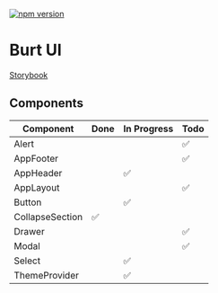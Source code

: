 [![npm version](https://badge.fury.io/js/burt-ui.svg)](https://badge.fury.io/js/burt-ui)

# Burt UI

[Storybook](https://agiveygives.github.io/burt-ui)

## Components

|Component|Done|In Progress|Todo|
|---------|----|-----------|----|
|Alert|||:white_check_mark:|
|AppFooter|||:white_check_mark:|
|AppHeader||:white_check_mark:||
|AppLayout|||:white_check_mark:|
|Button||:white_check_mark:||
|CollapseSection|:white_check_mark:|||
|Drawer|||:white_check_mark:|
|Modal|||:white_check_mark:|
|Select||:white_check_mark:||
|ThemeProvider||:white_check_mark:||
